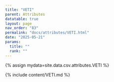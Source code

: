 ```yaml
---
title: "VETI"
parent: Attributes
datatable: true
layout: page
nav_order: "83"
permalink: "docs/attributes/VETI.html"
date: "2025-05-21"
params:
  title: ""
  rank: ""
---
```

{% assign mydata=site.data.csv.attributes.VETI %} 

{% include content/VETI.md %}
